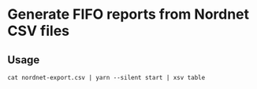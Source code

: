 # Generate FIFO reports from Nordnet CSV files

## Usage

```
cat nordnet-export.csv | yarn --silent start | xsv table
```
